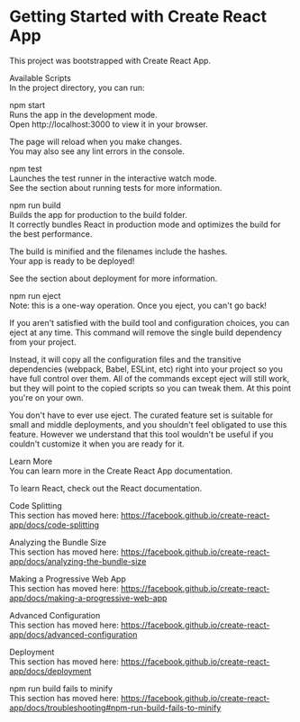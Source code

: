 # Getting Started with Create React App  
This project was bootstrapped with Create React App.  

Available Scripts  
In the project directory, you can run:  

npm start  
Runs the app in the development mode.  
Open http://localhost:3000 to view it in your browser.  

The page will reload when you make changes.  
You may also see any lint errors in the console.  

npm test  
Launches the test runner in the interactive watch mode.  
See the section about running tests for more information.  

npm run build  
Builds the app for production to the build folder.  
It correctly bundles React in production mode and optimizes the build for the best performance.  

The build is minified and the filenames include the hashes.  
Your app is ready to be deployed!  

See the section about deployment for more information.  

npm run eject  
Note: this is a one-way operation. Once you eject, you can't go back!  

If you aren't satisfied with the build tool and configuration choices, you can eject at any time. This command will remove the single build dependency from your project.  

Instead, it will copy all the configuration files and the transitive dependencies (webpack, Babel, ESLint, etc) right into your project so you have full control over them. All of the commands except eject will still work, but they will point to the copied scripts so you can tweak them. At this point you're on your own.  

You don't have to ever use eject. The curated feature set is suitable for small and middle deployments, and you shouldn't feel obligated to use this feature. However we understand that this tool wouldn't be useful if you couldn't customize it when you are ready for it.  

Learn More  
You can learn more in the Create React App documentation.  

To learn React, check out the React documentation.  

Code Splitting  
This section has moved here: https://facebook.github.io/create-react-app/docs/code-splitting  

Analyzing the Bundle Size  
This section has moved here: https://facebook.github.io/create-react-app/docs/analyzing-the-bundle-size  

Making a Progressive Web App  
This section has moved here: https://facebook.github.io/create-react-app/docs/making-a-progressive-web-app  

Advanced Configuration  
This section has moved here: https://facebook.github.io/create-react-app/docs/advanced-configuration  

Deployment  
This section has moved here: https://facebook.github.io/create-react-app/docs/deployment  

npm run build fails to minify  
This section has moved here: https://facebook.github.io/create-react-app/docs/troubleshooting#npm-run-build-fails-to-minify  
